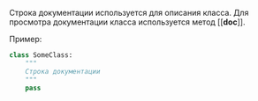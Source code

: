 Строка документации используется для описания класса. Для просмотра документации класса используется метод [[__doc__]].

Пример:
```python
class SomeClass:
	"""
	Строка документации
	"""
	pass
```